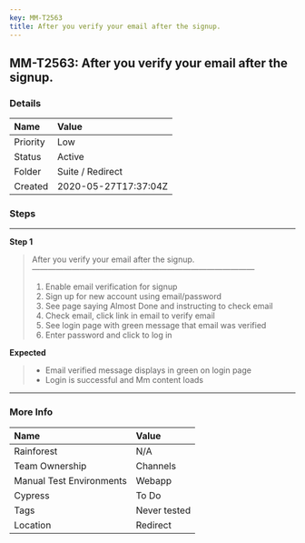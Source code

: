 ```yaml
---
key: MM-T2563
title: After you verify your email after the signup.
---
```


## MM-T2563: After you verify your email after the signup.

### Details

| Name     | Value                |
| :------- | :------------------- |
| Priority | Low                  |
| Status   | Active               |
| Folder   | Suite / Redirect     |
| Created  | 2020-05-27T17:37:04Z |

### Steps

<hr/>

**Step 1**

> <article>After you verify your email after the signup.<br>————————————————————————————<ol><li>Enable email verification for signup</li><li>Sign up for new account using email/password</li><li>See page saying Almost Done and instructing to check email</li><li>Check email, click link in email to verify email</li><li>See login page with green message that email was verified</li><li>Enter password and click to log in</li></ol></article>

**Expected**

> <article><ul><li>Email verified message displays in green on login page</li><li>Login is successful and Mm content loads</li></ul></article>

<hr/>

### More Info

| Name                     | Value        |
| :----------------------- | :----------- |
| Rainforest               | N/A          |
| Team Ownership           | Channels     |
| Manual Test Environments | Webapp       |
| Cypress                  | To Do        |
| Tags                     | Never tested |
| Location                 | Redirect     |
